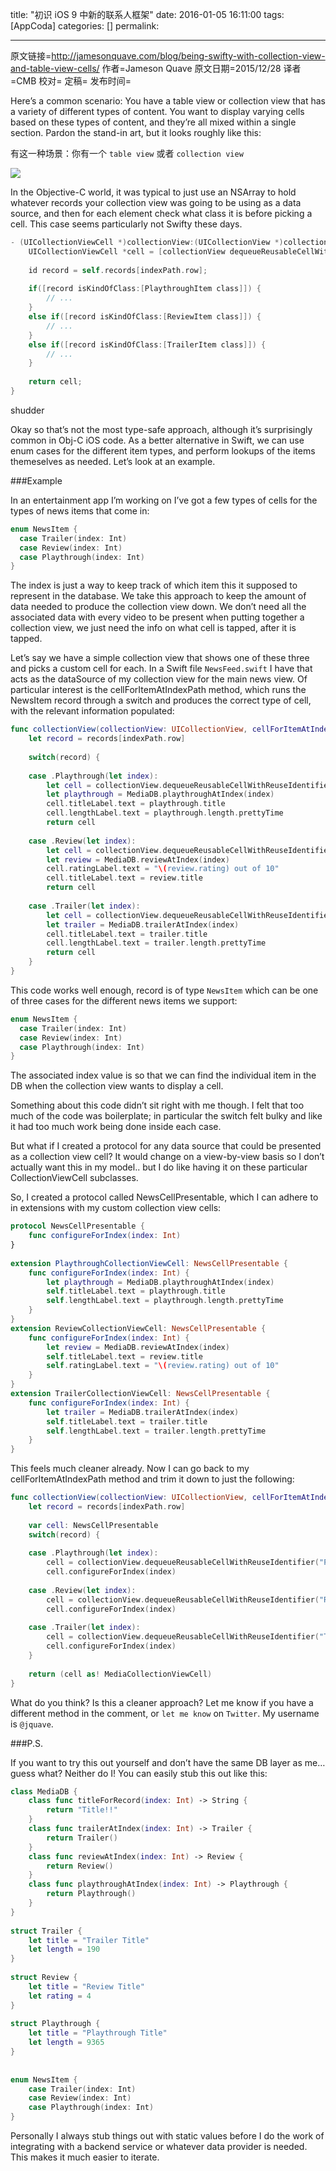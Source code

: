 title: "初识 iOS 9 中新的联系人框架"
date: 2016-01-05 16:11:00
tags: [AppCoda]
categories: []
permalink: 

---
原文链接=http://jamesonquave.com/blog/being-swifty-with-collection-view-and-table-view-cells/
作者=Jameson Quave
原文日期=2015/12/28
译者=CMB
校对=
定稿=
发布时间=

Here’s a common scenario: You have a table view or collection view that has a variety of different types of content. You want to display varying cells based on these types of content, and they’re all mixed within a single section. Pardon the stand-in art, but it looks roughly like this:

有这一种场景：你有一个 `table view` 或者 `collection view` 

![](http://i4.tietuku.com/53092553e2ff9f43.png) 

In the Objective-C world, it was typical to just use an NSArray to hold whatever records your collection view was going to be using as a data source, and then for each element check what class it is before picking a cell. This case seems particularly not Swifty these days.

```Objective-c
- (UICollectionViewCell *)collectionView:(UICollectionView *)collectionView cellForItemAtIndexPath:(NSIndexPath *)indexPath {
    UICollectionViewCell *cell = [collectionView dequeueReusableCellWithReuseIdentifier:@"identifier" forIndexPath:indexPath];
 
    id record = self.records[indexPath.row];
 
    if([record isKindOfClass:[PlaythroughItem class]]) {
        // ...
    }
    else if([record isKindOfClass:[ReviewItem class]]) {
        // ...
    }
    else if([record isKindOfClass:[TrailerItem class]]) {
        // ...
    }
 
    return cell;
}
```
shudder

Okay so that’s not the most type-safe approach, although it’s surprisingly common in Obj-C iOS code. As a better alternative in Swift, we can use enum cases for the different item types, and perform lookups of the items themeselves as needed. Let’s look at an example.

###Example

In an entertainment app I’m working on I’ve got a few types of cells for the types of news items that come in:

```swift
enum NewsItem {
  case Trailer(index: Int)
  case Review(index: Int)
  case Playthrough(index: Int)
}
```

The index is just a way to keep track of which item this it supposed to represent in the database. We take this approach to keep the amount of data needed to produce the collection view down. We don’t need all the associated data with every video to be present when putting together a collection view, we just need the info on what cell is tapped, after it is tapped.

Let’s say we have a simple collection view that shows one of these three and picks a custom cell for each. In a Swift file `NewsFeed.swift` I have that acts as the dataSource of my collection view for the main news view. Of particular interest is the cellForItemAtIndexPath method, which runs the NewsItem record through a switch and produces the correct type of cell, with the relevant information populated:

```swift
func collectionView(collectionView: UICollectionView, cellForItemAtIndexPath indexPath: NSIndexPath) -> UICollectionViewCell {
    let record = records[indexPath.row]
 
    switch(record) {
 
    case .Playthrough(let index):
        let cell = collectionView.dequeueReusableCellWithReuseIdentifier("PlaythroughCell", forIndexPath: indexPath) as! PlaythroughCollectionViewCell
        let playthrough = MediaDB.playthroughAtIndex(index)
        cell.titleLabel.text = playthrough.title
        cell.lengthLabel.text = playthrough.length.prettyTime
        return cell
 
    case .Review(let index):
        let cell = collectionView.dequeueReusableCellWithReuseIdentifier("ReviewCell", forIndexPath: indexPath) as! ReviewCollectionViewCell
        let review = MediaDB.reviewAtIndex(index)
        cell.ratingLabel.text = "\(review.rating) out of 10"
        cell.titleLabel.text = review.title
        return cell
 
    case .Trailer(let index):
        let cell = collectionView.dequeueReusableCellWithReuseIdentifier("TrailerCell", forIndexPath: indexPath) as! TrailerCollectionViewCell
        let trailer = MediaDB.trailerAtIndex(index)
        cell.titleLabel.text = trailer.title
        cell.lengthLabel.text = trailer.length.prettyTime
        return cell
    }
}
```
This code works well enough, record is of type `NewsItem` which can be one of three cases for the different news items we support:

```swift
enum NewsItem {
  case Trailer(index: Int)
  case Review(index: Int)
  case Playthrough(index: Int)
}
```

The associated index value is so that we can find the individual item in the DB when the collection view wants to display a cell.

Something about this code didn’t sit right with me though. I felt that too much of the code was boilerplate; in particular the switch felt bulky and like it had too much work being done inside each case.

But what if I created a protocol for any data source that could be presented as a collection view cell? It would change on a view-by-view basis so I don’t actually want this in my model.. but I do like having it on these particular CollectionViewCell subclasses.

So, I created a protocol called NewsCellPresentable, which I can adhere to in extensions with my custom collection view cells:

```swift
protocol NewsCellPresentable {
    func configureForIndex(index: Int)
}
 
extension PlaythroughCollectionViewCell: NewsCellPresentable {
    func configureForIndex(index: Int) {
        let playthrough = MediaDB.playthroughAtIndex(index)
        self.titleLabel.text = playthrough.title
        self.lengthLabel.text = playthrough.length.prettyTime
    }
}
extension ReviewCollectionViewCell: NewsCellPresentable {
    func configureForIndex(index: Int) {
        let review = MediaDB.reviewAtIndex(index)
        self.titleLabel.text = review.title
        self.ratingLabel.text = "\(review.rating) out of 10"
    }
}
extension TrailerCollectionViewCell: NewsCellPresentable {
    func configureForIndex(index: Int) {
        let trailer = MediaDB.trailerAtIndex(index)
        self.titleLabel.text = trailer.title
        self.lengthLabel.text = trailer.length.prettyTime
    }
}
```
This feels much cleaner already. Now I can go back to my cellForItemAtIndexPath method and trim it down to just the following:

```swift
func collectionView(collectionView: UICollectionView, cellForItemAtIndexPath indexPath: NSIndexPath) -> UICollectionViewCell {
    let record = records[indexPath.row]
 
    var cell: NewsCellPresentable
    switch(record) {
 
    case .Playthrough(let index):
        cell = collectionView.dequeueReusableCellWithReuseIdentifier("PlaythroughCell", forIndexPath: indexPath) as! PlaythroughCollectionViewCell
        cell.configureForIndex(index)
 
    case .Review(let index):
        cell = collectionView.dequeueReusableCellWithReuseIdentifier("ReviewCell", forIndexPath: indexPath) as! ReviewCollectionViewCell
        cell.configureForIndex(index)
 
    case .Trailer(let index):
        cell = collectionView.dequeueReusableCellWithReuseIdentifier("TrailerCell", forIndexPath: indexPath) as! TrailerCollectionViewCell
        cell.configureForIndex(index)
    }
 
    return (cell as! MediaCollectionViewCell)
}
```
What do you think? Is this a cleaner approach? Let me know if you have a different method in the comment, or `let me know` on `Twitter`. My username is `@jquave`.

###P.S.

If you want to try this out yourself and don’t have the same DB layer as me… guess what? Neither do I! You can easily stub this out like this:

```swift
class MediaDB {
    class func titleForRecord(index: Int) -> String {
        return "Title!!"
    }
    class func trailerAtIndex(index: Int) -> Trailer {
        return Trailer()
    }
    class func reviewAtIndex(index: Int) -> Review {
        return Review()
    }
    class func playthroughAtIndex(index: Int) -> Playthrough {
        return Playthrough()
    }
}
 
struct Trailer {
    let title = "Trailer Title"
    let length = 190
}
 
struct Review {
    let title = "Review Title"
    let rating = 4
}
 
struct Playthrough {
    let title = "Playthrough Title"
    let length = 9365
}
 
 
enum NewsItem {
    case Trailer(index: Int)
    case Review(index: Int)
    case Playthrough(index: Int)
}
```
Personally I always stub things out with static values before I do the work of integrating with a backend service or whatever data provider is needed. This makes it much easier to iterate.